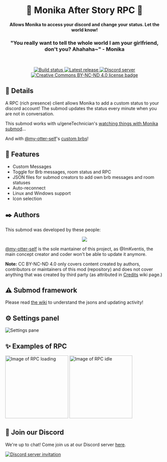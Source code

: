<h1 align="center"> 💌 Monika After Story RPC 💌</h1>
<h4 align="center">Allows Monika to access your discord and change your status. Let the world know!</h4>
<h3 align="center">"You really want to tell the whole world I am your girlfriend, don't you? Ahahaha~" - Monika</h3>
<br>
<p align="center">
  <a href="https://github.com/my-otter-self/monika_selfharm/actions/workflows/lint-on-push.yml">
    <img alt="Build status" src="https://img.shields.io/github/workflow/status/ImKventis/MAS_RPC/Lint%20source%20tree%20on%20push/main">
  </a>
  <a href="https://github.com/my-otter-selfMAS_RPC/releases/latest">
    <img alt="Latest release" src="https://img.shields.io/github/v/release/ImKventis/MAS_RPC">
  </a>
  <a href="https://mon.icu/discord">
    <img alt="Discord server" src="https://discordapp.com/api/guilds/970747033071804426/widget.png?style=shield">
  </a>
  <a href="https://github.com/my-otter-self/MAS_selfharm/blob/main/LICENSE.txt">
    <img alt="Creative Commons BY-NC-ND 4.0 license badge" src="https://img.shields.io/badge/License-CC_BY--NC--ND_4.0-lightgrey.svg">
  </a>
</p>

## 💚 Details
A RPC (rich presence) client allows Monika to add a custom status to your discord account! The submod updates the status every minute when you are not in conversation.

This submod works with u/geneTechnician's [watching things with Monika submod](https://www.reddit.com/r/MASFandom/comments/t1fn56/updated_the_watching_things_with_monika_submods/)...

And with [@my-otter-self](https://github.com/my-otter-self)'s [custom brbs](https://github.com/my-otter-self/otters-MAS-submods/releases/tag/brb-1.0.0)!

## 🌟 Features

- Custom Messages
- Toggle for Brb messages, room status and RPC
- JSON files for submod creators to add own brb messages and room statuses
- Auto-reconnect
- Linux and Windows support 
- Icon selection 

## ✒️ Authors

This submod was developed by these people:

<p align="center">
  <a href="https://github.com/ImKventis/MAS_RPC/graphs/contributors">
    <img src="https://contrib.rocks/image?repo=mImKventis/MAS_RPCm&max=6" />
  </a>
</p>

[@my-otter-self](https://github.com/my-otter-self) is the sole mantainer of this project, as @ImKventis, the main concept creator and coder won't be able to update it anymore.

**Note:** CC BY-NC-ND 4.0 only covers content created by authors, contributors or maintainers of this mod (repository) and does not cover
anything that was created by third party (as attributed in [Credits](https://github.com/my-otter-self/MAS_selfharm/wiki/%F0%9F%93%9D-Credits) wiki page.)

## ⚠️ Submod framework

Please read [the wiki](https://github.com/ImKventis/MAS_RPC/wiki/Submod-Framework) to understand the jsons and updating activity!

## ⚙️ Settings panel
<img src="https://imgur.com/EW7Pknw.jpg" alt="Settings pane">

## ✨ Examples of RPC

<img src="https://imgur.com/SRUdpi9.jpg" alt="Image of RPC loading" style="width:200px;"> <img src="https://imgur.com/KsxTANN.jpg" alt="Image of RPC idle" style="width:200px;">

## 💬 Join our Discord

We're up to chat! Come join us at our Discord server [here](https://mon.icu/discord).

[![Discord server invitation](https://discordapp.com/api/guilds/970747033071804426/widget.png?style=banner3)](https://mon.icu/discord)
